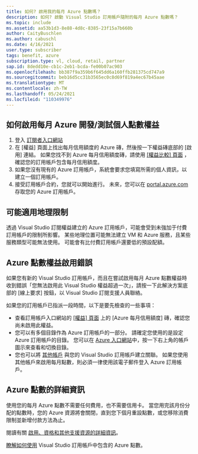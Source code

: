 ```yaml
---
title: 如何? 啟用我的每月 Azure 點數嗎？
description: 如何? 啟動 Visual Studio 訂用帳戶隨附的每月 Azure 點數嗎？
ms.topic: include
ms.assetid: aa53b1d3-8e88-4d8c-8385-23f15a7b660b
author: CaityBuschlen
ms.author: cabuschl
ms.date: 4/16/2021
user.type: subscriber
tags: benefit, azure
subscription.type: vl, cloud, retail, partner
sap.id: 8dedd10e-cb1c-2eb1-bcda-fe00b07ac903
ms.openlocfilehash: bb387f9a359b6f645dd6a160ffb281375cd747a9
ms.sourcegitcommit: beb16d5cc31b3565ec0c8d69f819a4ec67b45aae
ms.translationtype: MT
ms.contentlocale: zh-TW
ms.lasthandoff: 05/24/2021
ms.locfileid: "110349976"
---
```

## <a name="how-to-activate-the-monthly-azure-devtest-individual-credit-benefit"></a>如何啟用每月 Azure 開發/測試個人點數權益

1. 登入 [訂閱者入口網站](https://my.visualstudio.com/benefits) 
1. 在 [權益] 頁面上找出每月信用額度的 Azure 磚，然後按一下權益磚底部的 [啟用] 連結。 如果您找不到 Azure 每月信用額度磚，請使用 [ [權益比較] 頁面](https://visualstudio.microsoft.com/vs/benefits/#azure?cat=visual-studio-enterprise-subscription) ，確認您的訂用帳戶包含每月信用額度。 
1. 如果您沒有現有的 Azure 訂用帳戶，系統會要求您填寫所需的個人資訊，以建立一個訂用帳戶。  
1. 接受訂用帳戶合約，您就可以開始進行。 未來，您可以在 [portal.azure.com](https://portal.azure.com/)存取您的 Azure 訂用帳戶。 

## <a name="geographic-restrictions-may-apply"></a>可能適用地理限制 

透過 Visual Studio 訂閱權益建立的 Azure 訂用帳戶，可能會受到未強加于付費訂用帳戶的限制所影響。 某些地理位置可能無法建立 VM 和 Azure 服務，且某些服務類型可能無法使用。 可能會有比付費訂用帳戶還要低的預設配額。  

## <a name="azure-credit-benefit-activation-errors"></a>Azure 點數權益啟用錯誤

如果您有新的 Visual Studio 訂用帳戶，而且在嘗試啟用每月 Azure 點數權益時收到錯誤「您無法啟用此 Visual Studio 權益超過一次」，請按一下此解決方案底部的 [線上要求] 按鈕，以 Visual Studio 訂閱支援人員聯絡。 

如果您的訂用帳戶已指派一段時間，以下是要先檢查的一些事項：
- 查看訂用帳戶入口網站的 [ [權益] 頁面](https://my.visualstudio.com/benefits) 上的 [Azure 每月信用額度] 磚，確認您尚未啟用此權益。 
- 您可以有多個目錄作為 Azure 訂用帳戶的一部分。 請確定您使用的是設定 Azure 訂用帳戶的目錄。 您可以在 [Azure 入口網站](https://portal.azure.com/)中，按一下右上角的帳戶圖示來查看和切換目錄。
- 您也可以將 [其他帳戶](https://docs.microsoft.com/visualstudio/subscriptions/vs-alternate-identity) 與您的 Visual Studio 訂用帳戶建立關聯。 如果您使用其他帳戶來啟用每月點數，則必須一律使用該電子郵件登入 Azure 訂用帳戶。 

## <a name="more-information-about-azure-credits"></a>Azure 點數的詳細資訊

使用您的每月 Azure 點數不需要任何費用，也不需要信用卡。 當您用完該月份分配的點數時，您的 Azure 資源將會關閉，直到您下個月重設點數，或您移除消費限制並新增付款方法為止。 

閱讀有關 [啟用、資格和其他支援資源的詳細資訊](https://docs.microsoft.com/visualstudio/subscriptions/vs-azure)。  

[瞭解如何使用](https://azure.microsoft.com/pricing/member-offers/credit-for-visual-studio-subscribers/#azure-credits) Visual Studio 訂用帳戶中包含的 Azure 點數。  